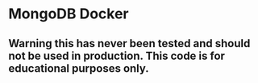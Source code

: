 # MongoDB Docker

## Warning this has never been tested and should not be used in production. This code is for educational purposes only.
